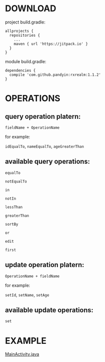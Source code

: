 DOWNLOAD
========

project build.gradle:
```
allprojects {
  repositories {
    ...
    maven { url 'https://jitpack.io' }
  }
}
```

module build.gradle:
```
dependencies {
  compile 'com.github.pandyin:rxrealm:1.1.2'
}
```


OPERATIONS
========

query operation platern:
--------

```fieldName + OperationName```

for example:

```idEqualTo```, ```nameEqualTo```, ```ageGreaterThan```

available query operations:
--------

```equalTo```

```notEqualTo```

```in```

```notIn```

```lessThan```

```greaterThan```

```sortBy```

```or```

```edit```

```first```

update operation platern:
--------

```OperationName + fieldName```

for example:

```setId```, ```setName```, ```setAge```

available update operations:
--------

```set```


EXAMPLE
========

[MainActivity.java](https://github.com/pandyin/rxrealm/blob/master/example/src/main/java/com/intathep/android/rxrealm/MainActivity.java)
